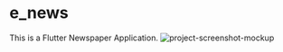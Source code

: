 # e_news
This is a Flutter Newspaper Application.
![project-screenshot-mockup](https://github.com/khandakerahsunhabib/e-news/assets/56593032/814eca23-ece3-456f-a399-202d852b7285)
